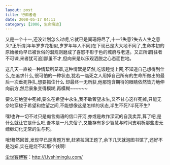 ```yaml
---
layout: post
title: 行痴者语
date: 2008-05-17 04:11
category: [2006, 生命痕迹]
---
```

又是一个十一,还没计划怎么过呢,它就已是阑珊将尽了,十一?失意?失去人生之意义?正所谓[年年岁岁花相似,岁岁年年人不同]在下现已是大大地不同了,生命本初的原始棱角早已被世俗的潜规则磨成了喜怒不形于色的城府与老道。又正所谓[往者 不可谏,来者犹可追]鄙虽不才,但向来是以乐观洒脱之心态面世地。

这几天一直被一种情絮所笼罩,这种情絮是茫然,吃饭睡觉上网,不知道自己想得到什么,在追求什么,很可怕的一种状态,犹若一临死之人用掉自己所有的生命所做出的最后一次垂死挣扎,想要抓住什么 却最终一无所获,他那饱含期待的眼睛依然皆力地伸向前方,然后景象变得模糊,再模糊~~~~~~

要么在绝望中死掉,要么在希望中永生,我不敢奢望永生,又不甘心这样死掉,只能无奈地穿梭于希望和绝望之间,不能想像这是怎样的状态,半生不死?半死不生?

嘿!也许一切不过只是痴言痴语的信口开河,亦或是故作深沉的自我卖弄,算了吧,是什么就让它是什么吧,吾本是一凡夫俗子,又能存有多少智慧与时间支明析那些虚无缥缈幻化无常的生与死。

哦!蓦然回首,发现早已是离题万里,赶紧拉回正题了,余下几天就泡图书馆了,还好不是泡妞,实在是烧不起那个钱啊!

<a href="http://i.lvshiminglu.com/">尘世客博客</a>：<a href="http://i.lvshiminglu.com/">http://i.lvshiminglu.com/</a>

